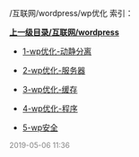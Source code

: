 /互联网/wordpress/wp优化 索引：


**[上一级目录/互联网/wordpress](/互联网/wordpress/index.md)**

- [1-wp优化-动静分离](/互联网/wordpress/wp优化/1-wp优化-动静分离.md)

- [2-wp优化-服务器](/互联网/wordpress/wp优化/2-wp优化-服务器.md)

- [3-wp优化-缓存](/互联网/wordpress/wp优化/3-wp优化-缓存.md)

- [4-wp优化-程序](/互联网/wordpress/wp优化/4-wp优化-程序.md)

- [5-wp安全](/互联网/wordpress/wp优化/5-wp安全.md)


<font size=2 color='grey'> 2019-05-06 11:36 </font>